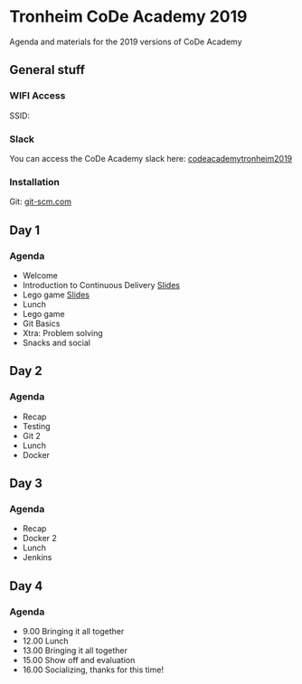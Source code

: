 # Tronheim CoDe Academy 2019

Agenda and materials for the 2019 versions of CoDe Academy

## General stuff

### WIFI Access
SSID: 

### Slack
You can access the CoDe Academy slack here: [codeacademytronheim2019](https://join.slack.com/t/codeacademytr-b4a3814/shared_invite/enQtNjYxODE3OTgwODcxLTllNjBlN2QxMmVkY2VkNjg0NGM3MThmNGFhNmNmNjdiMzFlNTRkNTJmODkxMzhkZWVjNDJmNTUxMjFjNTJkODI)

### Installation
Git: [git-scm.com](https://git-scm.com/)


## Day 1
### Agenda
* Welcome
* Introduction to Continuous Delivery [Slides](https://docs.google.com/presentation/d/e/2PACX-1vRQRsg9TsPIJvvsT4_lPWL_Dy12OcZSL7P1PH6IkgWwRgrWCCkRxjFBVtzE0cz4qx0jgA5p0d2iELN7/pub?start=false&loop=false&delayms=3000)
* Lego game [Slides](http://code.praqma.com/reveals/code-academy/lego-scrum/#/)
* Lunch
* Lego game
* Git Basics 
* Xtra: Problem solving
* Snacks and social



## Day 2
### Agenda
* Recap
* Testing
* Git 2
* Lunch
* Docker


## Day 3

### Agenda

* Recap
* Docker 2
* Lunch
* Jenkins

## Day 4
### Agenda

* 9.00 Bringing it all together
* 12.00 Lunch
* 13.00 Bringing it all together
* 15.00 Show off and evaluation
* 16.00 Socializing, thanks for this time!

